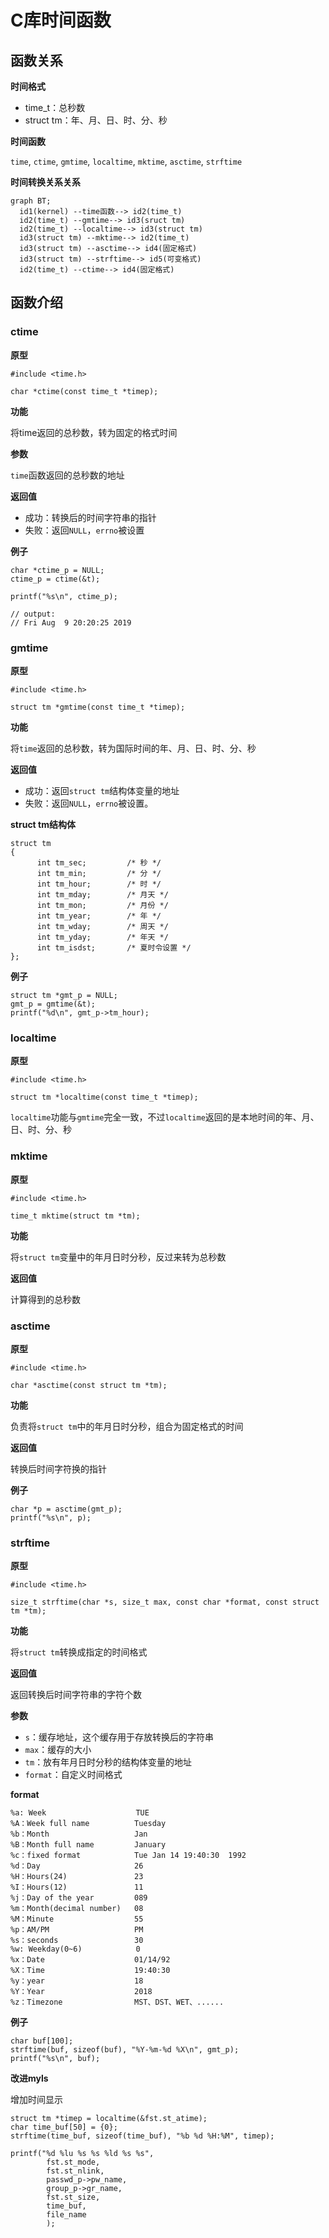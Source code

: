 # C库时间函数

## 函数关系

**时间格式**

- time_t：总秒数
- struct tm：年、月、日、时、分、秒

**时间函数**

`time`, `ctime`, `gmtime`, `localtime`, `mktime`, `asctime`, `strftime`

**时间转换关系关系**

```mermaid
graph BT;
  id1(kernel) --time函数--> id2(time_t)
  id2(time_t) --gmtime--> id3(sruct tm)
  id2(time_t) --localtime--> id3(struct tm)
  id3(struct tm) --mktime--> id2(time_t)
  id3(struct tm) --asctime--> id4(固定格式)
  id3(struct tm) --strftime--> id5(可变格式)
  id2(time_t) --ctime--> id4(固定格式)
```

## 函数介绍

### ctime

**原型**

```
#include <time.h>

char *ctime(const time_t *timep);
```

**功能**

将time返回的总秒数，转为固定的格式时间

**参数**

`time`函数返回的总秒数的地址

**返回值**

- 成功：转换后的时间字符串的指针
- 失败：返回`NULL`，`errno`被设置

**例子**

```
char *ctime_p = NULL;
ctime_p = ctime(&t);

printf("%s\n", ctime_p);

// output:
// Fri Aug  9 20:20:25 2019
```


### gmtime

**原型**

```
#include <time.h>

struct tm *gmtime(const time_t *timep);
```

**功能**

将`time`返回的总秒数，转为国际时间的年、月、日、时、分、秒

**返回值**

- 成功：返回`struct tm`结构体变量的地址
- 失败：返回`NULL`，`errno`被设置。

**struct tm结构体**

```
struct tm
{
      int tm_sec;         /* 秒 */
      int tm_min;         /* 分 */
      int tm_hour;        /* 时 */
      int tm_mday;        /* 月天 */
      int tm_mon;         /* 月份 */
      int tm_year;        /* 年 */
      int tm_wday;        /* 周天 */
      int tm_yday;        /* 年天 */
      int tm_isdst;       /* 夏时令设置 */
};
```

**例子**

```
struct tm *gmt_p = NULL;
gmt_p = gmtime(&t);
printf("%d\n", gmt_p->tm_hour);
```

### localtime

**原型**

```
#include <time.h>

struct tm *localtime(const time_t *timep);
```

`localtime`功能与`gmtime`完全一致，不过`localtime`返回的是本地时间的年、月、日、时、分、秒

### mktime

**原型**

```
#include <time.h>

time_t mktime(struct tm *tm);
```

**功能**

将`struct tm`变量中的年月日时分秒，反过来转为总秒数

**返回值**

计算得到的总秒数

### asctime

**原型**

```
#include <time.h>

char *asctime(const struct tm *tm);
```

**功能**

负责将`struct tm`中的年月日时分秒，组合为固定格式的时间

**返回值**

转换后时间字符换的指针

**例子**

```
char *p = asctime(gmt_p);
printf("%s\n", p);
```

### strftime

**原型**

```
#include <time.h>

size_t strftime(char *s, size_t max, const char *format, const struct tm *tm);
```
**功能**

将`struct tm`转换成指定的时间格式

**返回值**

返回转换后时间字符串的字符个数

**参数**

- `s`：缓存地址，这个缓存用于存放转换后的字符串
- `max`：缓存的大小
- `tm`：放有年月日时分秒的结构体变量的地址
- `format`：自定义时间格式

**format**

```
%a: Week                    TUE
%A：Week full name          Tuesday
%b：Month                   Jan
%B：Month full name         January
%c：fixed format            Tue Jan 14 19:40:30	1992
%d：Day                     26
%H：Hours(24)               23
%I：Hours(12)               11
%j：Day of the year         089
%m：Month(decimal number)   08
%M：Minute                  55
%p：AM/PM                   PM
%s：seconds                 30					
%w: Weekday(0~6)            0
%x：Date                    01/14/92
%X：Time                    19:40:30
%y：year                    18
%Y：Year                    2018
%z：Timezone                MST、DST、WET、......
```

**例子**

```
char buf[100];
strftime(buf, sizeof(buf), "%Y-%m-%d %X\n", gmt_p);
printf("%s\n", buf);
```

**改进myls**

增加时间显示

```
struct tm *timep = localtime(&fst.st_atime);
char time_buf[50] = {0};
strftime(time_buf, sizeof(time_buf), "%b %d %H:%M", timep);

printf("%d %lu %s %s %ld %s %s",
        fst.st_mode,
        fst.st_nlink,
        passwd_p->pw_name,
        group_p->gr_name,
        fst.st_size,
        time_buf,
        file_name
        );
```
